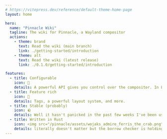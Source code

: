 ```yaml
---
# https://vitepress.dev/reference/default-theme-home-page
layout: home

hero:
  name: "Pinnacle Wiki"
  tagline: The wiki for Pinnacle, a Wayland compositor
  actions:
    - theme: brand
      text: Read the wiki (main branch)
      link: ./getting-started/introduction
    - theme: alt
      text: Read the wiki (latest release)
      link: ./0.1.0/getting-started/introduction

features:
  - title: Configurable
    icon: 🔧
    details: A powerful API gives you control over the compositor. In Lua <i>and</i> Rust.
  - title: Feature rich
    icon: 💎
    details: Tags, a powerful layout system, and more.
  - title: Stable (probably)
    icon: 🪨
    details: Well it hasn't panicked in the past few weeks I've been using it, at least.
  - title: Written in Rust
    icon: <img src="/pinnacle/assets/wojaks_admire_ferris_the_crab.png">
    details: literally doesn't matter but the borrow checker is holding me hosta- oh sorry i mean omg guys it's written in rust!!!
---
```

